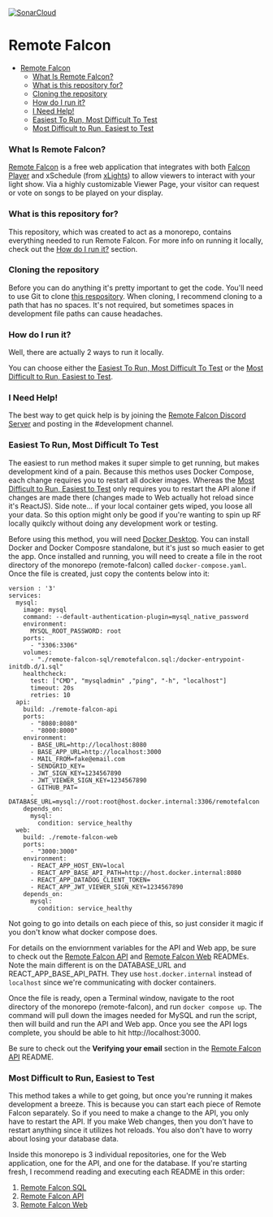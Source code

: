 [![SonarCloud](https://github.com/whitesoup12/remote-falcon/actions/workflows/sonarcloud-api.yml/badge.svg)](https://github.com/whitesoup12/remote-falcon/actions/workflows/sonarcloud-api.yml)

# Remote Falcon

- [Remote Falcon](#remote-falcon)
    - [What Is Remote Falcon?](#what-is-remote-falcon)
    - [What is this repository for?](#what-is-this-repository-for)
    - [Cloning the repository](#cloning-the-repository)
    - [How do I run it?](#how-do-i-run-it)
    - [I Need Help!](#i-need-help)
    - [Easiest To Run, Most Difficult To Test](#easiest-to-run-most-difficult-to-test)
    - [Most Difficult to Run, Easiest to Test](#most-difficult-to-run-easiest-to-test)

### What Is Remote Falcon?
<a href="https://remotefalcon.com" target="_blank">Remote Falcon</a> is a free web application that integrates with both <a href="ttps://github.com/FalconChristmas/fppFalcon" target="_blank">Falcon Player</a> and xSchedule (from <a href="https://github.com/smeighan/xLights" target="_blank">xLights</a>) to allow viewers to interact with your light show. Via a highly customizable Viewer Page, your visitor can request or vote on songs to be played on your display.

### What is this repository for?
This repository, which was created to act as a monorepo, contains everything needed to run Remote Falcon. For more info on running it locally, check out the [How do I run it?](#how-do-i-run-it) section.

### Cloning the repository
Before you can do anything it's pretty important to get the code. You'll need to use Git to clone <a href="https://github.com/whitesoup12/remote-falcon" target="_blank">this respository</a>. When cloning, I recommend cloning to a path that has no spaces. It's not required, but sometimes spaces in development file paths can cause headaches.

### How do I run it?
Well, there are actually 2 ways to run it locally.

You can choose either the [Easiest To Run, Most Difficult To Test](#easiest-to-run-most-difficult-to-test) or the [Most Difficult to Run, Easiest to Test](#most-difficult-to-run-easiest-to-test).

### I Need Help!
The best way to get quick help is by joining the <a href="https://discord.gg/BGu79unNgk" target="_blank">Remote Falcon Discord Server</a> and posting in the #development channel.

### Easiest To Run, Most Difficult To Test
The easiest to run method makes it super simple to get running, but makes development kind of a pain. Because this methos uses Docker Compose, each change requires you to restart all docker images. Whereas the [Most Difficult to Run, Easiest to Test](#most-difficult-to-run-easiest-to-test) only requires you to restart the API alone if changes are made there (changes made to Web actually hot reload since it's ReactJS). Side note... if your local container gets wiped, you loose all your data. So this option might only be good if you're wanting to spin up RF locally quikcly without doing any development work or testing.

Before using this method, you will need <a href="https://www.docker.com/products/docker-desktop/" target="_blank">Docker Desktop</a>. You can install Docker and Docker Composre standalone, but it's just so much easier to get the app. Once installed and running, you will need to create a file in the root directory of the monorepo (remote-falcon) called `docker-compose.yaml`. Once the file is created, just copy the contents below into it:

```
version : '3'
services:
  mysql:
    image: mysql
    command: --default-authentication-plugin=mysql_native_password
    environment:
      MYSQL_ROOT_PASSWORD: root
    ports:
      - "3306:3306"
    volumes:
      - "./remote-falcon-sql/remotefalcon.sql:/docker-entrypoint-initdb.d/1.sql"
    healthcheck:
      test: ["CMD", "mysqladmin" ,"ping", "-h", "localhost"]
      timeout: 20s
      retries: 10
  api:
    build: ./remote-falcon-api
    ports:
      - "8080:8080"
      - "8000:8000"
    environment:
      - BASE_URL=http://localhost:8080
      - BASE_APP_URL=http://localhost:3000
      - MAIL_FROM=fake@email.com
      - SENDGRID_KEY=
      - JWT_SIGN_KEY=1234567890
      - JWT_VIEWER_SIGN_KEY=1234567890
      - GITHUB_PAT=
      - DATABASE_URL=mysql://root:root@host.docker.internal:3306/remotefalcon
    depends_on:
      mysql:
        condition: service_healthy
  web:
    build: ./remote-falcon-web
    ports:
      - "3000:3000"
    environment:
      - REACT_APP_HOST_ENV=local
      - REACT_APP_BASE_API_PATH=http://host.docker.internal:8080
      - REACT_APP_DATADOG_CLIENT_TOKEN=
      - REACT_APP_JWT_VIEWER_SIGN_KEY=1234567890
    depends_on:
      mysql:
        condition: service_healthy
```

Not going to go into details on each piece of this, so just consider it magic if you don't know what docker compose does.

For details on the enviornment variables for the API and Web app, be sure to check out the <a href="https://github.com/whitesoup12/remote-falcon/tree/main/remote-falcon-api#readme" target="_blank">Remote Falcon API</a> and <a href="https://github.com/whitesoup12/remote-falcon/tree/main/remote-falcon-web#readme" target="_blank">Remote Falcon Web</a> READMEs. Note the main different is on the DATABASE_URL and REACT_APP_BASE_API_PATH. They use `host.docker.internal` instead of `localhost` since we're communicating with docker containers.

Once the file is ready, open a Terminal window, navigate to the root directory of the monorepo (remote-falcon), and run `docker compose up`. The command will pull down the images needed for MySQL and run the script, then will build and run the API and Web app. Once you see the API logs complete, you should be able to hit http://localhost:3000.

Be sure to check out the **Verifying your email** section in the <a href="https://github.com/whitesoup12/remote-falcon/tree/main/remote-falcon-api#readme" target="_blank">Remote Falcon API</a> README.

### Most Difficult to Run, Easiest to Test
This method takes a while to get going, but once you're running it makes development a breeze. This is because you can start each piece of Remote Falcon separately. So if you need to make a change to the API, you only have to restart the API. If you make Web changes, then you don't have to restart anything since it utilizes hot reloads. You also don't have to worry about losing your database data.

Inside this monorepo is 3 individual repositories, one for the Web application, one for the API, and one for the database. If you're starting fresh, I recommend reading and executing each README in this order:
1. <a href="https://github.com/whitesoup12/remote-falcon/tree/main/remote-falcon-sql#readme" target="_blank">Remote Falcon SQL</a>
2. <a href="https://github.com/whitesoup12/remote-falcon/tree/main/remote-falcon-api#readme" target="_blank">Remote Falcon API</a>
3. <a href="https://github.com/whitesoup12/remote-falcon/tree/main/remote-falcon-web#readme" target="_blank">Remote Falcon Web</a>
